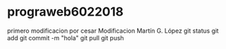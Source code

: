 # prograweb6022018
primero modificacion por cesar
Modificacion Martín G. López
git status
git add
git commit -m "hola"
git pull
git push